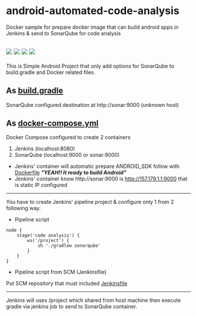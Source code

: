 # android-automated-code-analysis
Docker sample for prepare docker image that can build android apps in Jenkins &amp; send to SonarQube for code analysis

![](https://img.shields.io/badge/Android%20SDK-28-77C159.svg?longCache=true&style=popout-square)
![](https://img.shields.io/badge/Docker%20CE-18.06.1-0997E5.svg?longCache=true&style=popout-square)
![](https://img.shields.io/badge/Jenkins-2.138.2-CB3837.svg?longCache=true&style=popout-square)
![](https://img.shields.io/badge/SonarQube%20CE-7.1-5496BE.svg?longCache=true&style=popout-square)
----------
This is Simple Android Project that only add options for SonarQube to build.gradle and Docker related files.

## As [build.gradle](https://github.com/lordgift/android-automated-code-analysis/commit/e6599f5e7d82c27fb3da2b2e86ea4a0ab7e3efbb#diff-c197962302397baf3a4cc36463dce5ea)
SonarQube configured destination at http://sonar:9000 (unknown host)

## As [docker-compose.yml](./docker-compose.yml) 
Docker Compose configured to create 2 containers
1. Jenkins (localhost:8080)
2. SonarQube (localhost:9000 or sonar:9000)

+ Jenkins' container will automatic prepare ANDROID_SDK follow with [Dockerfile](./jenkins.Dockerfile) ***"YEAH!! It ready to build Android"***
+ Jenkins' container know http://sonar:9000 is http://157.179.1.1:9000 that is static IP configured

----------

You have to create Jenkins' pipeline project & configure only 1 from 2 following way.

- Pipeline script
```
node {
    stage('code analysis') {
        ws('/project') {
            sh './gradlew sonarqube'
        }
    }
}
```

- Pipeline script from SCM (Jenkinsfile)

Put SCM repository that must included [Jenkinsfile](./Jenkinsfile)

----------
 
Jenkins will uses /project which shared from host machine then execute gradle via jenkins job to send to SonarQube container. 